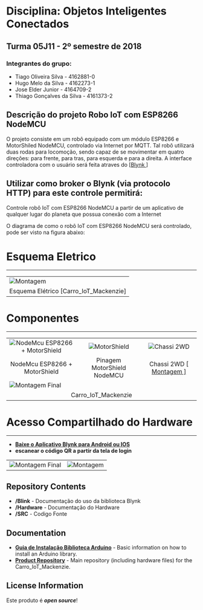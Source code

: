 # Disciplina: Objetos Inteligentes Conectados
## Turma 05J11 - 2º semestre de 2018

### Integrantes do grupo:

* Tiago Oliveira Silva      - 4162881-0
* Hugo Melo da Silva        - 4162273-1
* Jose Elder Junior         - 4164709-2
* Thiago Gonçalves da Silva - 4161373-2


## Descrição do projeto Robo IoT com ESP8266 NodeMCU
O projeto consiste em um robô equipado com um módulo ESP8266  e MotorShiled NodeMCU, controlado via Internet por MQTT. Tal robô utilizará duas rodas para locomoção, sendo capaz de se movimentar em quatro direções: para frente, para tras, para esquerda e para a direita. 
A interface controladora com o usuário será feita atraves do [<a href="https://www.sparkfun.com/products/12097">Blynk </a>]</td>

## Utilizar como broker o Blynk (via protocolo HTTP) para este controle permitirá:

Controle robô IoT com ESP8266 NodeMCU a partir de um aplicativo de qualquer lugar do planeta que possua conexão com a Internet

O diagrama de como o robô IoT com ESP8266 NodeMCU será controlado, pode ser visto na figura abaixo:


  
# Esquema Eletrico
------------------
<table class="table table-hover table-striped table-bordered" > 
  <tr>
    <td>
       <img class=" alingcenter wp-image-5141" title="Montagem" src="https://raw.githubusercontent.com/Tiagooliveirasilva/Carro_IoT_Mack/master/Esquema_Eletrico/EsquemaEletrico.jpg">
    </td>
  </tr>
  <tr aling="center">
    <td> Esquema Elétrico [Carro_IoT_Mackenzie]  </td>
  </tr>
</table>


# Componentes
--------------
<table class="table table-hover table-striped table-bordered">
  <tr align="center">
   <td> <img class=" aligncenter wp-image-5141" title="NodeMcu ESP8266 + MotorShield" src="https://cdn.awsli.com.br/600x700/78/78150/produto/5484377/f6630d94d0.jpg">
   </td>  
   <td>  
      <img class=" aligncenter wp-image-5141" title="MotorShield NodeMCU" src="https://uploads.filipeflop.com/2017/07/6WL46.jpg"        alt="MotorShield">
</td>  
 <td>
   <img class=" aligncenter wp-image-5141" title="Kit Chassi 2WD" src="https://images.tcdn.com.br/img/img_prod/557243/kit_chassi_2wd_smart_robo_para_arduino_74_2_20170524163019.png" alt="Chassi 2WD">
  </td>
    
    
 <tr align="center">
    <td>NodeMcu ESP8266 + MotorShield </td>
    <td>Pinagem MotorShield NodeMCU</td>
    <td>Chassi 2WD [<a href="https://multilogica-shop.com/tutorial/montagem-passo-passo-do-kit-chassi-robotico-2wd"> Montagem ]</td>
  </tr>
</tr>
 
<tr aling="Center">
  <td colspan="3">
     <img class=" aligncenter wp-image-5141" title="Montagem Final"        src="http://www.smartarduino.com/upfiles/card/resize_1431746175.jpg" alt="Montagem Final">
  </td>
</tr>

<tr align="center">
    <td colspan="3" >Carro_IoT_Mackenzie </td> 
  </tr>
</tr>

</table>

# Acesso Compartilhado do Hardware
----------------------------
* **[Baixe o Aplicativo Blynk para Android ou IOS](https://www.blynk.cc/)** 
* **escanear o código QR a partir da tela de login** 
<table class="table table-hover table-striped table-bordered>
  <tr aling="center">
    <td><img class=" aligncenter wp-image-5141" title="Montagem Final" src="http://docs.blynk.cc/images/scan_qr.png">  </td>
    <td><img class=" alingcenter wp-image-5141" title="Montagem" src="https://raw.githubusercontent.com/Tiagooliveirasilva/Carro_IoT_Mack/master/Blynk/QR-CODE.jpg">     
       </td>
  </tr>
</table> 
 
 
Repository Contents
-------------------

* **/Blink** - Documentação do uso da biblioteca Blynk 
* **/Hardware** - Documentação do Hardware 
* **/SRC** - Codigo Fonte 

Documentation
--------------

* **[Guia de Instalação Biblioteca Arduino](https://learn.sparkfun.com/tutorials/installing-an-arduino-library)** - Basic information on how to install an Arduino library.
* **[Product Repository](https://github.com/Tiagooliveirasilva/Carro_IoT_Mack)** - Main repository (including hardware files) for the Carro_IoT_Mackenzie.

License Information
-------------------

Este produto é  _**open source**_! 

